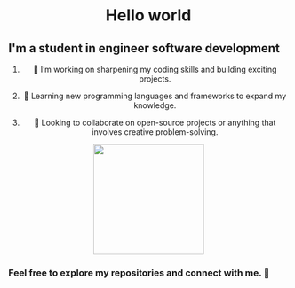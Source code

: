 
<h1 align="center"> Hello world</h1>
<h2 align="left" height="50px">I'm a student in engineer software development</h2>

<ol>
<li><p align="center" height="20px">🔭 I’m working on sharpening my coding skills and building exciting projects.</p></li>
<li><p align="center" height="20px">🌱 Learning new programming languages and frameworks to expand my knowledge.</p></li>
<li><p align="center" height="20px">👯 Looking to collaborate on open-source projects or anything that involves creative problem-solving.</p></li>
</ol>

<div align="center">
  <img src="https://mir-s3-cdn-cf.behance.net/project_modules/max_1200/348e84165485635.66548e472c62a.png" height="199px" />
</div>

<div align="center">
  <h3 align="left"> Feel free to explore my repositories and connect with me. 🚀</h3> 
</div>

